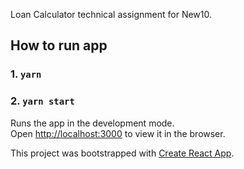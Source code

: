 Loan Calculator technical assignment for New10.

## How to run app

### 1. `yarn`

### 2. `yarn start`

Runs the app in the development mode.<br>
Open [http://localhost:3000](http://localhost:3000) to view it in the browser.

This project was bootstrapped with [Create React App](https://github.com/facebook/create-react-app).

